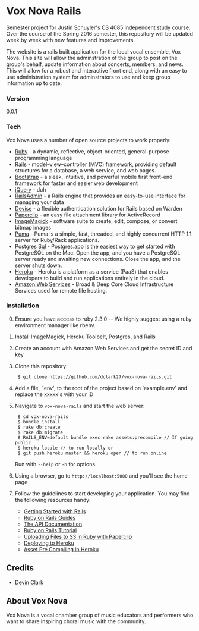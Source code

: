 # Vox Nova Rails
Semester project for Justin Schuyler's CS 4085 independent study course. Over the course of the Spring 2016 semester, this repository will be updated week by week with new features and improvements. 

The website is a rails built application for the local vocal ensemble, Vox Nova. This site will allow the adminstration of the group to post on the group's behalf, update information about concerts, members, and news. This will allow for a robust and interactive front end, along with an easy to use administration system for adminstrators to use and keep group information up to date.

### Version
0.0.1

### Tech

Vox Nova uses a number of open source projects to work properly:

* [Ruby](https://www.ruby-lang.org/en/) - a dynamic, reflective, object-oriented, general-purpose programming language
* [Rails](http://rubyonrails.org) - model–view–controller (MVC) framework, providing default structures for a database, a web service, and web pages.
* [Bootstrap](http://getbootstrap.com) - a sleek, intuitive, and powerful mobile first front-end framework for faster and easier web development
* [jQuery](https://jquery.com) - duh
* [RailsAdmin](https://github.com/sferik/rails_admin) - a Rails engine that provides an easy-to-use interface for managing your data
* [Devise](https://github.com/plataformatec/devise) - a flexible authentication solution for Rails based on Warden
* [Paperclip](https://github.com/thoughtbot/paperclip) - an easy file attachment library for ActiveRecord
* [ImageMagick](http://www.imagemagick.org/script/index.php) - software suite to create, edit, compose, or convert bitmap images
* [Puma](https://github.com/puma/puma) - Puma is a simple, fast, threaded, and highly concurrent HTTP 1.1 server for Ruby/Rack applications.
* [Postgres Sql](http://postgresapp.com/) - Postgres.app is the easiest way to get started with PostgreSQL on the Mac. Open the app, and you have a PostgreSQL server ready and awaiting new connections. Close the app, and the server shuts down.
* [Heroku](https://heroku.com/) - Heroku is a platform as a service (PaaS) that enables developers to build and run applications entirely in the cloud.
* [Amazon Web Services](aws.amazon.com) - Broad & Deep Core Cloud Infrastructure Services used for remote file hosting.

### Installation

0. Ensure you have access to ruby 2.3.0 -- We highly suggest using a ruby environment manager like rbenv.

1. Install ImageMagick, Heroku Toolbelt, Postgres, and Rails

2. Create an account with Amazon Web Services and get the secret ID and key

3. Clone this repository:

        $ git clone https://github.com/dclark27/vox-nova-rails.git

4. Add a file, '.env', to the root of the project based on 'example.env' and replace the xxxxx's with your ID

5. Navigate  to `vox-nova-rails` and start the web server:

        $ cd vox-nova-rails
        $ bundle install
        $ rake db:create
        $ rake db:migrate
        $ RAILS_ENV=default bundle exec rake assets:precompile // If going public
        $ heroku locale // to run locally or 
        $ git push heroku master && heroku open // to run online

   Run with `--help` or `-h` for options.

6. Using a browser, go to `http://localhost:5000` and you'll see the home page

7. Follow the guidelines to start developing your application. You may find
   the following resources handy:
    * [Getting Started with Rails](http://guides.rubyonrails.org/getting_started.html)
    * [Ruby on Rails Guides](http://guides.rubyonrails.org)
    * [The API Documentation](http://api.rubyonrails.org)
    * [Ruby on Rails Tutorial](http://www.railstutorial.org/book)
    * [Uploading Files to S3 in Ruby with Paperclip](https://www.google.com/webhp?sourceid=chrome-instant&ion=1&espv=2&ie=UTF-8#q=heroku+paperclip)
    * [Deploying to Heroku](https://devcenter.heroku.com/articles/getting-started-with-rails4#deploy-your-application-to-heroku)
    * [Asset Pre Compiling in Heroku](https://devcenter.heroku.com/articles/rails-asset-pipeline)

## Credits
* [Devin Clark](https://github.com/dclark27)

## About Vox Nova
Vox Nova is a vocal chamber group of music educators and performers who want to share inspiring choral music with the community.